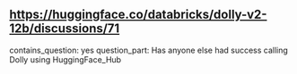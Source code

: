 ## https://huggingface.co/databricks/dolly-v2-12b/discussions/71

contains_question: yes
question_part: Has anyone else had success calling Dolly using HuggingFace_Hub